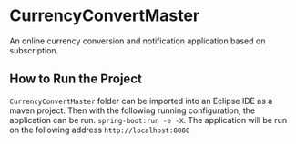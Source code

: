 # CurrencyConvertMaster
An online currency conversion and notification application based on subscription.

## How to Run the Project
`CurrencyConvertMaster` folder can be imported into an Eclipse IDE as a maven project. Then with the following running configuration, the application can be run. `spring-boot:run -e -X`.
The application will be run on the following address `http://localhost:8080`
